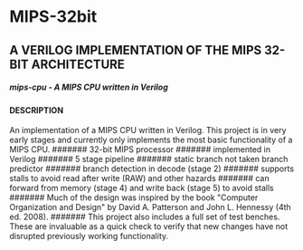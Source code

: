 # MIPS-32bit
## A VERILOG IMPLEMENTATION OF THE MIPS 32-BIT ARCHITECTURE
##### mips-cpu - A MIPS CPU written in Verilog


#### DESCRIPTION

An implementation of a MIPS CPU written in Verilog. This project is in very early stages and currently only implements the most basic functionality of a MIPS CPU.
####### 32-bit MIPS processor
####### implemented in Verilog
####### 5 stage pipeline
####### static branch not taken branch predictor
####### branch detection in decode (stage 2)
####### supports stalls to avoid read after write (RAW) and other hazards
####### can forward from memory (stage 4) and write back (stage 5) to avoid stalls
####### Much of the design was inspired by the book "Computer Organization and Design" by David A. Patterson and John L. Hennessy (4th ed. 2008).
####### This project also includes a full set of test benches. These are invaluable as a quick check to verify that new changes have not disrupted previously working functionality.
